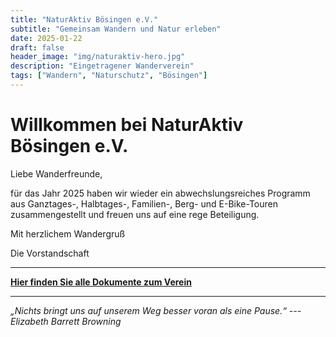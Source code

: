 ```yaml
---
title: "NaturAktiv Bösingen e.V."
subtitle: "Gemeinsam Wandern und Natur erleben"
date: 2025-01-22
draft: false
header_image: "img/naturaktiv-hero.jpg"
description: "Eingetragener Wanderverein"
tags: ["Wandern", "Naturschutz", "Bösingen"]
---
```


# Willkommen bei NaturAktiv Bösingen e.V.


Liebe Wanderfreunde,

für das Jahr 2025 haben wir wieder ein abwechslungsreiches Programm aus Ganztages-, Halbtages-, Familien-, Berg- und E-Bike-Touren zusammengestellt und freuen uns auf eine rege Beteiligung.

Mit herzlichem Wandergruß

Die Vorstandschaft

---

**[Hier finden Sie alle Dokumente zum Verein](/dokumente/)**

---

*„Nichts bringt uns auf unserem Weg besser voran als eine Pause.“ --- Elizabeth Barrett Browning*
